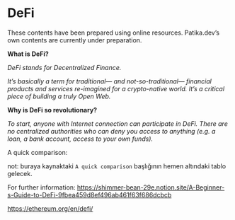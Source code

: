 # DeFi

These contents have been prepared using online resources. Patika.dev’s own contents are currently under preparation.

**What is DeFi?**

_DeFi stands for Decentralized Finance._

_It’s basically a term for traditional— and not-so-traditional— financial products and services re-imagined for a crypto-native world. It’s a critical piece of building a truly Open Web._

**Why is DeFi so revolutionary?**

_To start, anyone with Internet connection can participate in DeFi. There are no centralized authorities who can deny you access to anything (e.g. a loan, a bank account, access to your own funds)._

A quick comparison:

not: buraya kaynaktaki `A quick comparison` başlığının hemen altındaki tablo gelecek.

For further information: https://shimmer-bean-29e.notion.site/A-Beginner-s-Guide-to-DeFi-9fbea459d8ef496ab461f63f686dcbcb

https://ethereum.org/en/defi/

